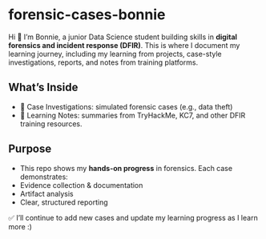 # forensic-cases-bonnie
Hi 👋 I’m Bonnie, a junior Data Science student building skills in **digital forensics and incident response (DFIR)**. This is where I document my learning journey, including my learning from projects, case-style investigations, reports, and notes from training platforms. 

## What’s Inside
- 👮 Case Investigations: simulated forensic cases (e.g., data theft)
- 📝 Learning Notes: summaries from TryHackMe, KC7, and other DFIR training resources.

## Purpose
- This repo shows my **hands-on progress** in forensics. Each case demonstrates:
- Evidence collection & documentation  
- Artifact analysis  
- Clear, structured reporting  

✅ I’ll continue to add new cases and update my learning progress as I learn more :)
